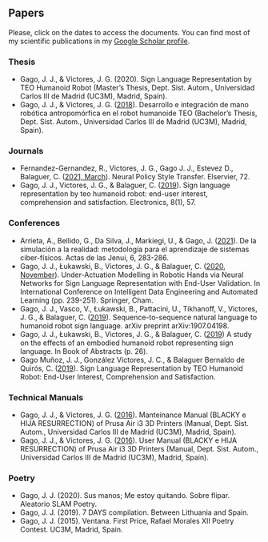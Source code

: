 ## Papers

Please, click on the dates to access the documents.
You can find most of my scientific publications in my [Google Scholar profile](https://scholar.google.es/citations?user=8wrwg4sAAAAJ&hl=es&authuser=1).

### Thesis
* Gago, J. J., & Victores, J. G. (2020). Sign Language Representation by TEO Humanoid Robot (Master’s Thesis, Dept. Sist. Autom., Universidad Carlos III de Madrid (UC3M), Madrid, Spain).
* Gago, J. J., & Victores, J. G. ([2018](https://e-archivo.uc3m.es/handle/10016/28297)). Desarrollo e integración de mano robótica antropomórfica en el robot humanoide TEO (Bachelor’s Thesis, Dept. Sist. Autom., Universidad Carlos III de Madrid (UC3M), Madrid, Spain).


### Journals
* Fernandez-Gernandez, R., Victores, J. G., Gago J. J., Estevez D., Balaguer, C. ([2021, March](https://www.sciencedirect.com/science/article/pii/S1389041721000838?via%3Dihub)). Neural Policy Style Transfer. Elservier, 72.
* Gago, J. J., Victores, J. G., & Balaguer, C. ([2019](https://www.mdpi.com/389670)). Sign language representation by teo humanoid robot: end-user interest, comprehension and satisfaction. Electronics, 8(1), 57.

### Conferences
* Arrieta, A., Bellido, G., Da Silva, J., Markiegi, U., & Gago, J. ([2021](http://jenui2021.hola-mundo.info/EC0060.pdf)). De la simulación a la realidad: metodología para el aprendizaje de sistemas ciber-físicos. Actas de las Jenui, 6, 283-286.
* Gago, J. J., Łukawski, B., Victores, J. G., & Balaguer, C. ([2020, November](https://link.springer.com/chapter/10.1007/978-3-030-62365-4_23)). Under-Actuation Modelling in Robotic Hands via Neural Networks for Sign Language Representation with End-User Validation. In International Conference on Intelligent Data Engineering and Automated Learning (pp. 239-251). Springer, Cham.
* Gago, J. J., Vasco, V., Łukawski, B., Pattacini, U., Tikhanoff, V., Victores, J. G., & Balaguer, C. ([2019](https://arxiv.org/abs/1907.04198)). Sequence-to-sequence natural language to humanoid robot sign language. arXiv preprint arXiv:1907.04198.
* Gago, J. J., Łukawski, B., Victores, J. G., & Balaguer, C. ([2019](https://calc.ff.cuni.cz/wp-content/uploads/sites/147/2019/05/GSWP19_book_of_abstracts-fin.pdf#page=30)) A study on the effects of an embodied humanoid robot representing sign language. In Book of Abstracts (p. 26).
* Gago Muñoz, J. J., González Víctores, J. C., & Balaguer Bernaldo de Quirós, C. ([2019](https://e-archivo.uc3m.es/handle/10016/28159)). Sign Language Representation by TEO Humanoid Robot: End-User Interest, Comprehension and Satisfaction.


### Technical Manuals

* Gago, J. J., & Victores, J. G. ([2016](https://asrob-uc3m.gitbooks.io/impresoras-maintenance-manual-i3/content/)). Manteinance Manual (BLACKY e HIJA RESURRECTION) of Prusa Air i3 3D Printers (Manual, Dept. Sist. Autom., Universidad Carlos III de Madrid (UC3M), Madrid, Spain).
* Gago, J. J., & Victores, J. G. ([2016](https://asrob-uc3m.gitbooks.io/impresoras-user-manual-i3/content/)). User Manual (BLACKY e HIJA RESURRECTION) of Prusa Air i3 3D Printers (Manual, Dept. Sist. Autom., Universidad Carlos III de Madrid (UC3M), Madrid, Spain).


### Poetry

* Gago, J. J. (2020). Sus manos; Me estoy quitando. Sobre flipar. Aleatorio SLAM Poetry.
* Gago, J. J. (2019). 7 DAYS compilation. Between Lithuania and Spain.
* Gago, J. J. (2015). Ventana. First Price, Rafael Morales XII Poetry Contest. UC3M, Madrid, Spain.
